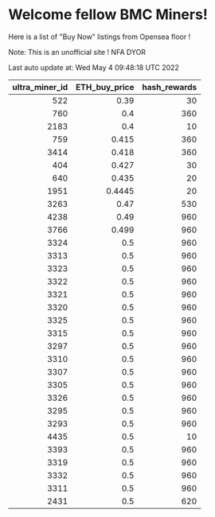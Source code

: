 # Welcome fellow BMC Miners!
Here is a list of "Buy Now" listings from Opensea floor !

Note: This is an unofficial site ! NFA DYOR


Last auto update at: Wed May  4 09:48:18 UTC 2022


|   ultra_miner_id |   ETH_buy_price |   hash_rewards |
|-----------------:|----------------:|---------------:|
|              522 |          0.39   |             30 |
|              760 |          0.4    |            360 |
|             2183 |          0.4    |             10 |
|              759 |          0.415  |            360 |
|             3414 |          0.418  |            360 |
|              404 |          0.427  |             30 |
|              640 |          0.435  |             20 |
|             1951 |          0.4445 |             20 |
|             3263 |          0.47   |            530 |
|             4238 |          0.49   |            960 |
|             3766 |          0.499  |            960 |
|             3324 |          0.5    |            960 |
|             3313 |          0.5    |            960 |
|             3323 |          0.5    |            960 |
|             3322 |          0.5    |            960 |
|             3321 |          0.5    |            960 |
|             3320 |          0.5    |            960 |
|             3325 |          0.5    |            960 |
|             3315 |          0.5    |            960 |
|             3297 |          0.5    |            960 |
|             3310 |          0.5    |            960 |
|             3307 |          0.5    |            960 |
|             3305 |          0.5    |            960 |
|             3326 |          0.5    |            960 |
|             3295 |          0.5    |            960 |
|             3293 |          0.5    |            960 |
|             4435 |          0.5    |             10 |
|             3393 |          0.5    |            960 |
|             3319 |          0.5    |            960 |
|             3332 |          0.5    |            960 |
|             3311 |          0.5    |            960 |
|             2431 |          0.5    |            620 |